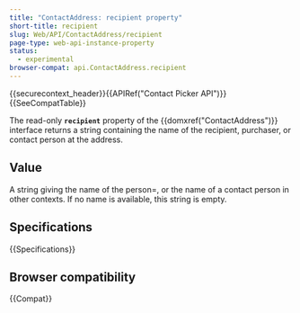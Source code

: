 ```yaml
---
title: "ContactAddress: recipient property"
short-title: recipient
slug: Web/API/ContactAddress/recipient
page-type: web-api-instance-property
status:
  - experimental
browser-compat: api.ContactAddress.recipient
---
```


{{securecontext_header}}{{APIRef("Contact Picker API")}}{{SeeCompatTable}}

The read-only **`recipient`** property of the {{domxref("ContactAddress")}} interface returns a string containing the name of the recipient, purchaser, or contact person at the address.

## Value

A string giving the name of the person=, or the name of a contact person in other contexts. If no name is available, this string is empty.

## Specifications

{{Specifications}}

## Browser compatibility

{{Compat}}
